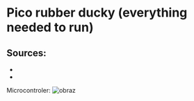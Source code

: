 # Pico rubber ducky (everything needed to run)

Sources:
-
-
-

Microcontroler:
![obraz](https://user-images.githubusercontent.com/32677600/145720889-7136c778-1f71-4926-827c-33dc3bc6515f.png)

